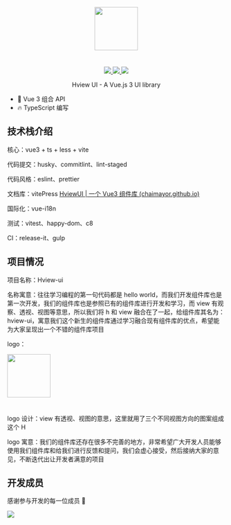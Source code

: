 <p align="center">
  <img width="100px" style="margin-bottom:24px;" src="https://oss.zhishiyu.online/markdown_images/202301191908896.png">
</p>
<p align="center">
  <a href="https://www.npmjs.com/package/hview-plus">
    <img src="https://img.shields.io/badge/npm-v1.1.0-blue">
  </a>
  <a href="https://www.npmjs.com/package/hview-plus">
    <img src="https://img.shields.io/badge/downloads-246%2Fweek-green">
  </a>
  <a href="https://github.com/ChaiMayor/hview-ui">
    <img src="https://codecov.io/gh/element-plus/element-plus/branch/dev/graph/badge.svg?token=BKSBO2GLZI"/>
  </a>
  <br>
</p>
<p align="center">Hview UI - A Vue.js 3 UI library</p>

- 💪 Vue 3 组合 API
- 🔥 TypeScript 编写

## 技术栈介绍

核心：vue3 + ts + less + vite

代码提交：husky、commitlint、lint-staged

代码风格：eslint、prettier

文档库：vitePress [HviewUI | 一个 Vue3 组件库 (chaimayor.github.io)](https://chaimayor.github.io/hview-ui/)

国际化：vue-i18n

测试：vitest、happy-dom、c8

CI：release-it、gulp

## 项目情况

项目名称：Hview-ui

名称寓意：往往学习编程的第一句代码都是 hello world，而我们开发组件库也是第一次开发，我们的组件库也是参照已有的组件库进行开发和学习，而 view 有观察、透视、视图等意思，所以我们将 h 和 view 融合在了一起，给组件库其名为：hview-ui，寓意我们这个新生的组件库通过学习融合现有组件库的优点，希望能为大家呈现出一个不错的组件库项目

logo：

<p style="text-align:left;">
  <img width="100px" style="margin-bottom:24px;" src="https://oss.zhishiyu.online/markdown_images/202301191908896.png">
</p>

logo 设计：view 有透视、视图的意思，这里就用了三个不同视图方向的图案组成这个 H

logo 寓意：我们的组件库还存在很多不完善的地方，非常希望广大开发人员能够使用我们组件库和给我们进行反馈和提问，我们会虚心接受，然后接纳大家的意见，不断迭代出让开发者满意的项目

## 开发成员

感谢参与开发的每一位成员 🙏

<a href="https://github.com/ChaiMayor/hview-ui/graphs/contributors">
  <img src="https://contrib.rocks/image?repo=ChaiMayor/hview-ui" />
</a>
